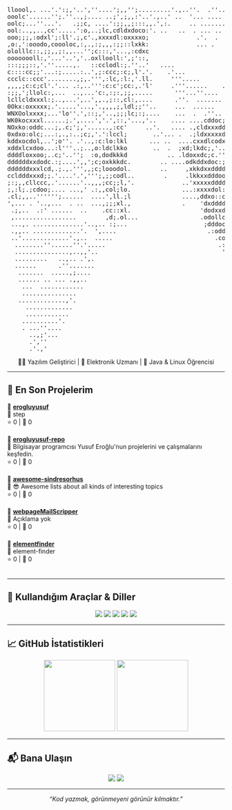 <pre>lloool,. ...'.':;,'..',''....';,,'';.........'.,..''.  .''..                  ldooooollllllcccc'    
ooolc'......'';.''..,;.... ..;',;,,:'..'.,..' ..  '... .... .                 ...cooolllllllccc,    
oolc;...''...'.   .;;c, ....':;;,,;:::,,.',:.     .. ........                 ,llooooollllllllc:    
ool:..,,..,cc'.....':o,..;lc,cdldxdoco:'. ..   ..  . ... .. '                 'dddooooollllllllc    
ooo;;;,:odxl';:ll'.;,c'.,xxxxdl:oxxxxo;             .'.  .                    .dddooooolllllllll.   
,o:,':ooodo,coooloc,:,.,:;,,,:;;::lxkk:             ... .                      odddooooollllllll'   
ololllc::,;;,,;:,,...'';c:::,'...,:cdxc                                        lxddoooooolllllll,   
oooooooll:,'...'..','..oxllooll:',;'::,                                        :xdddoooooollllll;   
:::;;;::,'.''.....,.   ::cclodl:;.''..'   ....                                 ;xddddooooollllllc   
c::::cc;;'...:;.....:..',;:ccc;:c;,l'.'.    .'...                              ,xddddoooooollllll.  
ccclc::ccc'........,;,.''',:lc,:l:,'.ll.     '''.....                          'xxdddoooooollllll.  
,,,,;c:c;cl'.'... .:,..''':c:c';cc:,.'l'     .'''......    ..                  .dxddddoooooolllll'  
:;;,';llolc:,...  ..,...'c:,:;:,;;,.....      '''...''....                     .dxddddddooooollll;  
lcllcldxxxl:;..,...',..',,.,;::,cl:,....      .''.  .......  ...                ;c:;;:odooooollll:  
0Okx:oxxxxx;.'.....'...,'.,,,,;,ldl;;''..     ...  ......                             lddooooollll  
WNXOolxxxx;...'lo''.',::;,'..,;;;lc;:;....    ...  .  .''..          .....            :ddoooooolll. 
WK0kocxxxl......;.',....','.',::,'...,'..    .... ....cddoc;,,'',:cccccll,            ,ddooooollll' 
NOxko:oddc...;,.c;';,'......,:cc'     ..'.   .... .,cldxxxddodddddddddoddc...         'dddooooolll, 
0xdxo:olc;...:,.,:..;c;,'.':lccl;       ..'... .  .;ldxxxxxdxxxxxxxxxddddo;''.        .ddooooollll; 
kddxocdol,..';o''. .'..,:c:lo:lkl      ... ..  ....cxxdlcodxxxxxxxxxdolldol,.         .dddooooolllc 
xddxlcxdoo...:l'''..;..,o:ldclkko       ..  .  ;xd;lkdc;,'..,cddc:......':lc' .'.      oddooooollll.
ddddloxxoo;..c;'..'';  :o,dodkkkd           .. .ldoxxdc;c.''.:xd:..'..'.,:cc,'c:.      lddooooollll.
ddddddxxdodc.:;....',,';c;oxkkkdc.        .. ....odkddxdoc:;:lkx:;,:::::coll;;c.       :ddooooollll'
ddddddxxxlcd,.;.,.''',,;c;looodol.        ..     ,xkkdxxddddodkxc:llloododol:c,        ;dddooooolll,
ccldddxxxd;;.'....'.',''';,;;codl..        .     .lkkxxdddooxkkko:cooddodoll:l         'dddooooooll:
;:;,,cllccc,.'......'..,,,;cc;;l,'.             ..'xxxxxddddlooc;codddddll:;'.         .ddddooooooll
;,:l;.;cdoo;.... ...,' .:,,col;lo.              ...:xxxxdol:',,..'codoooc:;.           .xxxxdddddddo
.cl;,,..'''''';......  ....',ll.;l              ....,ddxo::cllc:;;'',cl:;,.             ',,,,,,,,,,;
',... . '..,...  . ..  ...,;;;xl.,              .    'dxddddolcccclc:c:,'.                          
 .;,..  .:' ......  ..    .cc::xl.                   'dodxxdl:,,:clc:,',:,              ..          
 ,.................        ,d;.ol...                 .odollcc:;:;;,..,:c:.              ';,,,,''....
 ...,. ..............'..,.. :;...                     ;dddoc;,''.',:ccc:.               .',;:ccclllo
 .,,.. .............'.  ',....                         .:oddolccccccc:'                   ..';:c:;::
 ..'.............'.,..  .....                            .codoolc;'..                         .;c.;:
  ........''......''.'.....                               .:ll:.                                ..:c
  ...............,..,,'..                                  ':.                                    'c
  .........   ..,.. .',.                                                                           .
  ......      .''.......                                                                            
   .......  .....,;....                                                                             
   ...... .. ... .,,..                                                                              
    ...  ............                                                                               
    ...............                                                                                 
   .............,'.                                                                                 
     .............                                                                                  
     ............                                                                                   
    ..........'.                                                                                    
    . ...''....                                                                                     
      ..,;'...                                                                                      
      .',''                                                                                         
      .'.,'                                                                                         
</pre>                                                                               

<p align="center">
  👨‍💻 Yazılım Geliştirici | 🔌 Elektronik Uzmanı | 🌱 Java & Linux Öğrencisi
</p>

---

## 🚀 En Son Projelerim

<!--START_SECTION:repos-->

<div align="left">
  🔹 <strong><a href="https://github.com/erogluyusuf/erogluyusuf">erogluyusuf</a></strong><br/>
  📄 step<br/>
  ⭐ 0 | 🍴 0<br/><br/>
</div>


<div align="left">
  🔹 <strong><a href="https://github.com/erogluyusuf/erogluyusuf-repo">erogluyusuf-repo</a></strong><br/>
  📄 Bilgisayar programcısı Yusuf Eroğlu'nun projelerini ve çalışmalarını keşfedin.<br/>
  ⭐ 0 | 🍴 0<br/><br/>
</div>


<div align="left">
  🔹 <strong><a href="https://github.com/erogluyusuf/awesome-sindresorhus">awesome-sindresorhus</a></strong><br/>
  📄 😎 Awesome lists about all kinds of interesting topics<br/>
  ⭐ 0 | 🍴 0<br/><br/>
</div>


<div align="left">
  🔹 <strong><a href="https://github.com/erogluyusuf/webpageMailScripper">webpageMailScripper</a></strong><br/>
  📄 Açıklama yok<br/>
  ⭐ 0 | 🍴 0<br/><br/>
</div>


<div align="left">
  🔹 <strong><a href="https://github.com/erogluyusuf/elementfinder">elementfinder</a></strong><br/>
  📄 element-finder<br/>
  ⭐ 0 | 🍴 0<br/><br/>
</div>

<!--END_SECTION:repos-->

---

## 🧰 Kullandığım Araçlar & Diller

<p align="center">
  <img src="https://img.shields.io/badge/Java-ED8B00?style=for-the-badge&logo=java&logoColor=white"/>
  <img src="https://img.shields.io/badge/Node.js-339933?style=for-the-badge&logo=node.js&logoColor=white"/>
  <img src="https://img.shields.io/badge/Linux-FCC624?style=for-the-badge&logo=linux&logoColor=black"/>
  <img src="https://img.shields.io/badge/Bash-121011?style=for-the-badge&logo=gnubash&logoColor=white"/>
  <img src="https://img.shields.io/badge/JavaScript-F7DF1E?style=for-the-badge&logo=javascript&logoColor=black"/>
</p>

---

## 📈 GitHub İstatistikleri

<p align="center">
  <img src="https://github-readme-stats.vercel.app/api?username=erogluyusuf&show_icons=true&theme=tokyonight&hide_border=true" height="165">
  <img src="https://github-readme-stats.vercel.app/api/top-langs/?username=erogluyusuf&layout=compact&theme=tokyonight&hide_border=true" height="165">
</p>

---

## 📬 Bana Ulaşın

<p align="center">
  <a href="mailto:yusuferoglu1957@gmail.com"><img src="https://img.shields.io/badge/Email-D14836?style=for-the-badge&logo=gmail&logoColor=white"/></a>
  <a href="https://linkedin.com/in/erogluyusuf"><img src="https://img.shields.io/badge/LinkedIn-0077B5?style=for-the-badge&logo=linkedin&logoColor=white"/></a>
</p>

---

<p align="center">
  <em>“Kod yazmak, görünmeyeni görünür kılmaktır.”</em>
</p>
